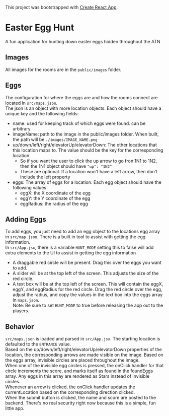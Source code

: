This project was bootstrapped with [Create React App](https://github.com/facebook/create-react-app).

# Easter Egg Hunt
A fun application for hunting down easter eggs hidden throughout the ATN

## Images
All images for the rooms are in the `public/images` folder. 

## Eggs
The configuration for where the eggs are and how the rooms connect are located in `src/maps.json`.  
The json is an object with more location objects. Each object should have a unique key and the following fields:
- name: used for keeping track of which eggs were found. can be arbitrary
- imageName: path to the image in the public/images folder. When built, the path will be `./images/IMAGE_NAME.png`
- up/down/left/right/elevatorUp/elevatorDown: The other locations that this location maps to. The value should be the key for the corresponding location.
    - So if you want the user to click the up arrow to go fron 1N1 to 1N2, then the 1N1 object should have `"up": "1N2"`
    - These are optional. If a location won't have a left arrow, then don't include the left property
- eggs: The array of eggs for a location. Each egg object should have the following values
    - eggX: the X coordinate of the egg
    - eggY: the Y coordinate of the egg
    - eggRadius: the radius of the egg

## Adding Eggs
To add eggs, you just need to add an egg object to the locations egg array in `src/map.json`. There is a built in tool to assist with getting the egg information.  
In `src/App.jsx`, there is a variable `HUNT_MODE` setting this to false will add extra elements to the UI to assist in getting the egg information
- A draggable red circle will be present. Drag this over the eggs you want to add.
- A slider will be at the top left of the screen. This adjusts the size of the red circle.
- A text box will be at the top left of the screen. This will contain the eggX, eggY, and eggRadius for the red circle.
Drag the red circle over the egg, adjust the radius, and copy the values in the text box into the eggs array in `maps.json`.  
Note: Be sure to set `HUNT_MODE` to true before releasing the app out to the players.

## Behavior
`src/maps.json` is loaded and parsed in `src/App.jsx`. The starting location is defaulted to the `ENTRANCE` value.  
Based on the up/down/left/right/elevatorUp/elevatorDown properties of the location, the corresponding arrows are made visible on the image. Based on the eggs array, invisible circles are placed throughout the image.  
When one of the invisible egg circles is pressed, the onClick handler for that circle increments the score, and marks itself as found in the foundEggs array. Any eggs in this array are rendered as Stars instead of invisible circles.  
Whenever an arrow is clicked, the onClick handler updates the currentLocation based on the corresponding direction clicked.  
When the submit button is clicked, the name and score are posted to the backend. There's no real security right now because this is a simple, fun little app.

